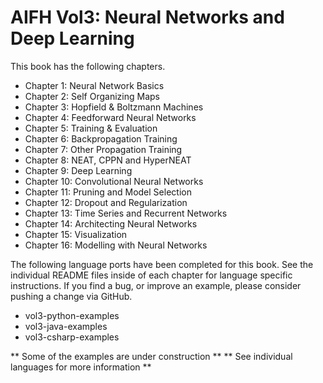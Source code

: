 AIFH Vol3: Neural Networks and Deep Learning
====

This book has the following chapters.

* Chapter 1: Neural Network Basics
* Chapter 2: Self Organizing Maps
* Chapter 3: Hopfield & Boltzmann Machines
* Chapter 4: Feedforward Neural Networks
* Chapter 5: Training & Evaluation
* Chapter 6: Backpropagation Training
* Chapter 7: Other Propagation Training
* Chapter 8: NEAT, CPPN and HyperNEAT
* Chapter 9: Deep Learning
* Chapter 10: Convolutional Neural Networks
* Chapter 11: Pruning and Model Selection
* Chapter 12: Dropout and Regularization
* Chapter 13: Time Series and Recurrent Networks
* Chapter 14: Architecting Neural Networks
* Chapter 15: Visualization
* Chapter 16: Modelling with Neural Networks

The following language ports have been completed for this book.  See the individual 
README files inside of each chapter for language specific instructions. If you find a bug,
or improve an example, please consider pushing a change via GitHub.
	
* vol3-python-examples
* vol3-java-examples
* vol3-csharp-examples		
		
** Some of the examples are under construction **
** See individual languages for more information **